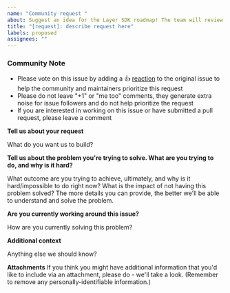 ```yaml
---
name: "Community request "
about: Suggest an idea for the Layer SDK roadmap! The team will review.
title: "[request]: describe request here"
labels: proposed
assignees: ""
---
```


<!-- Please keep this note for the community -->

### Community Note

- Please vote on this issue by adding a 👍 [reaction](https://blog.github.com/2016-03-10-add-reactions-to-pull-requests-issues-and-comments/) to the original issue to help the community and maintainers prioritize this request
- Please do not leave "+1" or "me too" comments, they generate extra noise for issue followers and do not help prioritize the request
- If you are interested in working on this issue or have submitted a pull request, please leave a comment

<!-- Thank you for keeping this note for the community -->

**Tell us about your request**

<!-- Please fill this answer in -->

What do you want us to build?

**Tell us about the problem you're trying to solve. What are you trying to do, and why is it hard?**

<!-- Please fill this answer in -->

What outcome are you trying to achieve, ultimately, and why is it hard/impossible to do right now? What is the impact of not having this problem solved? The more details you can provide, the better we'll be able to understand and solve the problem.

**Are you currently working around this issue?**

<!-- Please fill this answer in -->

How are you currently solving this problem?

**Additional context**

<!-- Please fill this answer in or write "N/A" -->

Anything else we should know?

**Attachments**
If you think you might have additional information that you'd like to include via an attachment, please do - we'll take a look. (Remember to remove any personally-identifiable information.)
